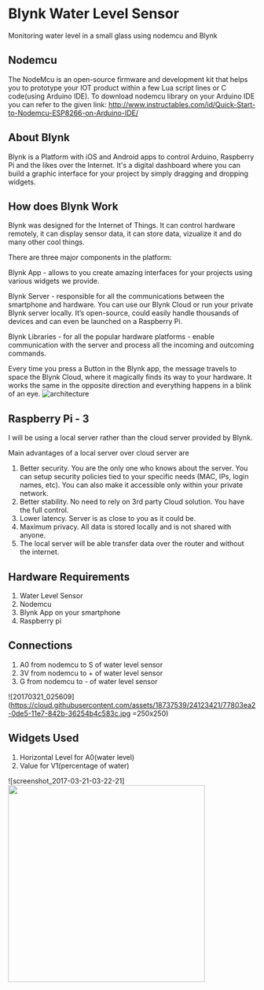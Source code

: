 # Blynk Water Level Sensor
Monitoring water level in a small glass using nodemcu and Blynk

## Nodemcu
The NodeMcu is an open-source firmware and development kit that helps you to prototype your IOT product within a few Lua script lines or C code(using Arduino IDE).
To download nodemcu library on your Arduino IDE you can refer to the given link:
http://www.instructables.com/id/Quick-Start-to-Nodemcu-ESP8266-on-Arduino-IDE/

## About Blynk
Blynk is a Platform with iOS and Android apps to control Arduino, Raspberry Pi and the likes over the Internet.
It's a digital dashboard where you can build a graphic interface for your project by simply dragging and dropping widgets.

## How does Blynk Work
Blynk was designed for the Internet of Things. It can control hardware remotely, it can display sensor data, it can store data, vizualize it and do many other cool things.

There are three major components in the platform:

Blynk App - allows to you create amazing interfaces for your projects using various widgets we provide.

Blynk Server - responsible for all the communications between the smartphone and hardware. You can use our Blynk Cloud or run your private Blynk server locally. It’s open-source, could easily handle thousands of devices and can even be launched on a Raspberry Pi.

Blynk Libraries - for all the popular hardware platforms - enable communication with the server and process all the incoming and outcoming commands.

Every time you press a Button in the Blynk app, the message travels to space the Blynk Cloud, where it magically finds its way to your hardware. It works the same in the opposite direction and everything happens in a blink of an eye.
![architecture](https://cloud.githubusercontent.com/assets/18737539/24123343/1a23def8-0de5-11e7-8fb4-637e6474bf60.png)

## Raspberry Pi - 3
I will be using a local server rather than the cloud server provided by Blynk.

Main advantages of a local server over cloud server are
1. Better security. You are the only one who knows about the server. You can setup security policies tied to your specific needs (MAC, IPs, login names, etc). You can also make it accessible only within your private network.
2. Better stability. No need to rely on 3rd party Cloud solution. You have the full control.
3. Lower latency. Server is as close to you as it could be.
4. Maximum privacy. All data is stored locally and is not shared with anyone.
5. The local server will be able transfer data over the router and without the internet.
## Hardware Requirements
1. Water Level Sensor
2. Nodemcu
3. Blynk App on your smartphone
4. Raspberry pi 

## Connections
1. A0 from nodemcu to S of water level sensor
2. 3V from nodemcu to + of water level sensor
3. G from nodemcu to - of water level sensor

![20170321_025609](https://cloud.githubusercontent.com/assets/18737539/24123421/77803ea2-0de5-11e7-842b-36254b4c583c.jpg =250x250)

## Widgets Used 
1. Horizontal Level for A0(water level)
2. Value for V1(percentage of water)

![screenshot_2017-03-21-03-22-21] <img src="https://cloud.githubusercontent.com/assets/18737539/24123511/cac20744-0de5-11e7-9944-cb424530d534.png" width="400" height="400">
